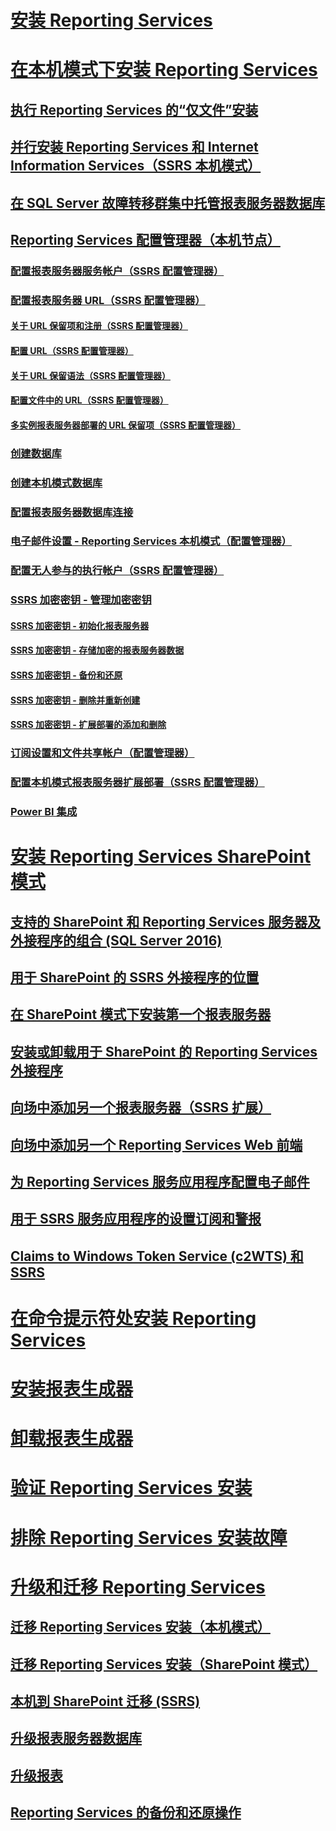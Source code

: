 # [安装 Reporting Services](install-reporting-services.md)


# [在本机模式下安装 Reporting Services](install-reporting-services-native-mode-report-server.md)  
## [执行 Reporting Services 的“仅文件”安装](files-only-installation-reporting-services.md)  
## [并行安装 Reporting Services 和 Internet Information Services（SSRS 本机模式）](install-reporting-and-internet-information-services-side-by-side.md)  
## [在 SQL Server 故障转移群集中托管报表服务器数据库](host-a-report-server-database-in-a-sql-server-failover-cluster.md)  
## [Reporting Services 配置管理器（本机节点）](reporting-services-configuration-manager-native-mode.md)  
### [配置报表服务器服务帐户（SSRS 配置管理器）](configure-the-report-server-service-account-ssrs-configuration-manager.md)  
### [配置报表服务器 URL（SSRS 配置管理器）](configure-report-server-urls-ssrs-configuration-manager.md)  
#### [关于 URL 保留项和注册（SSRS 配置管理器）](about-url-reservations-and-registration-ssrs-configuration-manager.md)  
#### [配置 URL（SSRS 配置管理器）](configure-a-url-ssrs-configuration-manager.md)  
#### [关于 URL 保留语法（SSRS 配置管理器）](url-reservation-syntax-ssrs-configuration-manager.md)  
#### [配置文件中的 URL（SSRS 配置管理器）](urls-in-configuration-files-ssrs-configuration-manager.md)  
#### [多实例报表服务器部署的 URL 保留项（SSRS 配置管理器）](url-reservations-for-multi-instance-report-server-deployments.md)  
### [创建数据库](ssrs-report-server-create-a-report-server-database.md)  
### [创建本机模式数据库](ssrs-report-server-create-a-native-mode-report-server-database.md)  
### [配置报表服务器数据库连接](configure-a-report-server-database-connection-ssrs-configuration-manager.md)  
### [电子邮件设置 - Reporting Services 本机模式（配置管理器）](e-mail-settings-reporting-services-native-mode-configuration-manager.md)  
### [配置无人参与的执行帐户（SSRS 配置管理器）](configure-the-unattended-execution-account-ssrs-configuration-manager.md)  
### [SSRS 加密密钥 - 管理加密密钥](ssrs-encryption-keys-manage-encryption-keys.md)  
#### [SSRS 加密密钥 - 初始化报表服务器](ssrs-encryption-keys-initialize-a-report-server.md)  
#### [SSRS 加密密钥 - 存储加密的报表服务器数据](ssrs-encryption-keys-store-encrypted-report-server-data.md)  
#### [SSRS 加密密钥 - 备份和还原](ssrs-encryption-keys-back-up-and-restore-encryption-keys.md)  
#### [SSRS 加密密钥 - 删除并重新创建](ssrs-encryption-keys-delete-and-re-create-encryption-keys.md)  
#### [SSRS 加密密钥 - 扩展部署的添加和删除](add-and-remove-encryption-keys-for-scale-out-deployment.md)  
### [订阅设置和文件共享帐户（配置管理器）](subscription-settings-and-a-file-share-account-configuration-manager.md)  
### [配置本机模式报表服务器扩展部署（SSRS 配置管理器）](configure-a-native-mode-report-server-scale-out-deployment.md)  
### [Power BI 集成](power-bi-report-server-integration-configuration-manager.md)  


# [安装 Reporting Services SharePoint 模式](install-reporting-services-sharepoint-mode.md)  
## [支持的 SharePoint 和 Reporting Services 服务器及外接程序的组合 (SQL Server 2016)](supported-combinations-of-sharepoint-and-reporting-services-server.md)  
## [用于 SharePoint 的 SSRS 外接程序的位置](where-to-find-the-reporting-services-add-in-for-sharepoint-products.md)  
## [在 SharePoint 模式下安装第一个报表服务器](install-the-first-report-server-in-sharepoint-mode.md)  
## [安装或卸载用于 SharePoint 的 Reporting Services 外接程序](install-or-uninstall-the-reporting-services-add-in-for-sharepoint.md)  
## [向场中添加另一个报表服务器（SSRS 扩展）](add-an-additional-report-server-to-a-farm-ssrs-scale-out.md)  
## [向场中添加另一个 Reporting Services Web 前端](add-an-additional-reporting-services-web-front-end-to-a-farm.md)  
## [为 Reporting Services 服务应用程序配置电子邮件](configure-e-mail-for-a-reporting-services-service-application.md)
## [用于 SSRS 服务应用程序的设置订阅和警报](provision-subscriptions-and-alerts-for-ssrs-service-applications.md)  
## [Claims to Windows Token Service (c2WTS) 和 SSRS](claims-to-windows-token-service-c2wts-and-reporting-services.md)  


# [在命令提示符处安装 Reporting Services](install-reporting-services-at-the-command-prompt.md)  
# [安装报表生成器](install-report-builder.md)  
# [卸载报表生成器](uninstall-report-builder.md)  
# [验证 Reporting Services 安装](verify-a-reporting-services-installation.md)  
# [排除 Reporting Services 安装故障](troubleshoot-a-reporting-services-installation.md)  


# [升级和迁移 Reporting Services](upgrade-and-migrate-reporting-services.md)  
## [迁移 Reporting Services 安装（本机模式）](migrate-a-reporting-services-installation-native-mode.md)  
## [迁移 Reporting Services 安装（SharePoint 模式）](migrate-a-reporting-services-installation-sharepoint-mode.md)  
## [本机到 SharePoint 迁移 (SSRS)](native-to-sharepoint-migration-ssrs.md)  
## [升级报表服务器数据库](upgrade-a-report-server-database.md)  
## [升级报表](upgrade-reports.md)  
## [Reporting Services 的备份和还原操作](backup-and-restore-operations-for-reporting-services.md)  
